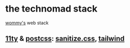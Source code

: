 # the technomad stack

[wommy's](github.com/wommy) web stack

## [11ty](11ty.dev/docs) & [postcss](postcss.org): [sanitize.css](csstools.github.io/sanitize.css/), [tailwind](tailwindcss.com)
